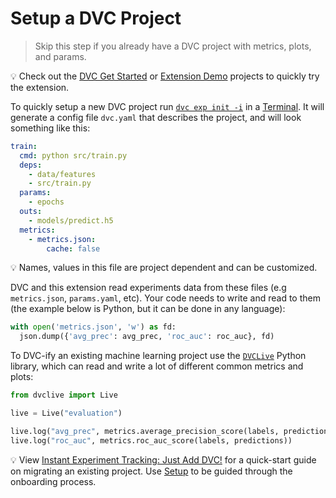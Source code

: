 # Setup a DVC Project

> Skip this step if you already have a DVC project with metrics, plots, and
> params.

💡 Check out the
[DVC Get Started](https://github.com/iterative/example-get-started) or
[Extension Demo](https://github.com/iterative/vscode-dvc-demo) projects to
quickly try the extension.

To quickly setup a new DVC project run
[`dvc exp init -i`](https://dvc.org/doc/command-reference/exp/init#example-interactive-mode)
in a [Terminal](command:workbench.action.terminal.new). It will generate a
config file `dvc.yaml` that describes the project, and will look something like
this:

```yaml
train:
  cmd: python src/train.py
  deps:
    - data/features
    - src/train.py
  params:
    - epochs
  outs:
    - models/predict.h5
  metrics:
    - metrics.json:
        cache: false
```

💡 Names, values in this file are project dependent and can be customized.

DVC and this extension read experiments data from these files (e.g
`metrics.json`, `params.yaml`, etc). Your code needs to write and read to them
(the example below is Python, but it can be done in any language):

```python
with open('metrics.json', 'w') as fd:
  json.dump({'avg_prec': avg_prec, 'roc_auc': roc_auc}, fd)
```

To DVC-ify an existing machine learning project use the
[`DVCLive`](https://dvc.org/doc/dvclive) Python library, which can read and
write a lot of different common metrics and plots:

```python
from dvclive import Live

live = Live("evaluation")

live.log("avg_prec", metrics.average_precision_score(labels, predictions))
live.log("roc_auc", metrics.roc_auc_score(labels, predictions))
```

💡 View
[Instant Experiment Tracking: Just Add DVC!](https://iterative.ai/blog/exp-tracking-dvc-python)
for a quick-start guide on migrating an existing project. Use
[Setup](command:dvc.showSetup) to be guided through the onboarding process.
